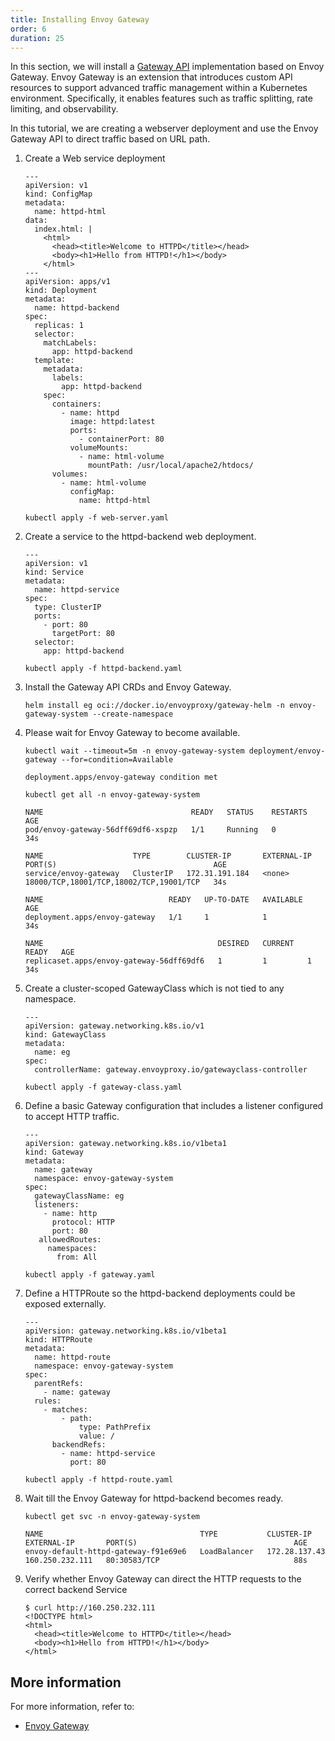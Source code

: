```yaml
---
title: Installing Envoy Gateway
order: 6
duration: 25
---
```


In this section, we will install a [Gateway API](https://kubernetes.io/docs/concepts/services-networking/gateway/) implementation
based on Envoy Gateway. Envoy Gateway is an extension that introduces custom API resources to support advanced traffic management
within a Kubernetes environment. Specifically, it enables features such as traffic splitting, rate limiting, and observability.

In this tutorial, we are creating a webserver deployment and use the Envoy Gateway API to direct traffic based on URL path.

1. Create a Web service deployment

   ```
   ---
   apiVersion: v1
   kind: ConfigMap
   metadata:
     name: httpd-html
   data:
     index.html: |
       <html>
         <head><title>Welcome to HTTPD</title></head>
         <body><h1>Hello from HTTPD!</h1></body>
       </html>
   ---
   apiVersion: apps/v1
   kind: Deployment
   metadata:
     name: httpd-backend
   spec:
     replicas: 1
     selector:
       matchLabels:
         app: httpd-backend
     template:
       metadata:
         labels:
           app: httpd-backend
       spec:
         containers:
           - name: httpd
             image: httpd:latest
             ports:
               - containerPort: 80
             volumeMounts:
               - name: html-volume
                 mountPath: /usr/local/apache2/htdocs/
         volumes:
           - name: html-volume
             configMap:
               name: httpd-html

   ```

   ```
   kubectl apply -f web-server.yaml
   ```

2. Create a service to the httpd-backend web deployment.

   ```
   ---
   apiVersion: v1
   kind: Service
   metadata:
     name: httpd-service
   spec:
     type: ClusterIP
     ports:
       - port: 80
         targetPort: 80
     selector:
       app: httpd-backend

   ```

   ```
   kubectl apply -f httpd-backend.yaml
   ```

3. Install the Gateway API CRDs and Envoy Gateway.

   ```
   helm install eg oci://docker.io/envoyproxy/gateway-helm -n envoy-gateway-system --create-namespace
   ```

4. Please wait for Envoy Gateway to become available.

   ```
   kubectl wait --timeout=5m -n envoy-gateway-system deployment/envoy-gateway --for=condition=Available
   ```

   ```
   deployment.apps/envoy-gateway condition met

   ```
 
   ```
   kubectl get all -n envoy-gateway-system
   ```

   ```
   NAME                                 READY   STATUS    RESTARTS   AGE
   pod/envoy-gateway-56dff69df6-xspzp   1/1     Running   0          34s

   NAME                    TYPE        CLUSTER-IP       EXTERNAL-IP   PORT(S)                                   AGE
   service/envoy-gateway   ClusterIP   172.31.191.184   <none>        18000/TCP,18001/TCP,18002/TCP,19001/TCP   34s

   NAME                            READY   UP-TO-DATE   AVAILABLE   AGE
   deployment.apps/envoy-gateway   1/1     1            1           34s

   NAME                                       DESIRED   CURRENT   READY   AGE
   replicaset.apps/envoy-gateway-56dff69df6   1         1         1       34s

   ```

5. Create a cluster-scoped GatewayClass which is not tied to any namespace.

   ```
   ---
   apiVersion: gateway.networking.k8s.io/v1
   kind: GatewayClass
   metadata:
     name: eg
   spec:
     controllerName: gateway.envoyproxy.io/gatewayclass-controller

   ```

   ```
   kubectl apply -f gateway-class.yaml
   ```

6. Define a basic Gateway configuration that includes a listener configured to accept HTTP traffic.

   ```
   ---
   apiVersion: gateway.networking.k8s.io/v1beta1
   kind: Gateway
   metadata:
     name: gateway
     namespace: envoy-gateway-system
   spec:
     gatewayClassName: eg
     listeners:
       - name: http
         protocol: HTTP
         port: 80
      allowedRoutes:
        namespaces:
          from: All

   ```

   ```
   kubectl apply -f gateway.yaml
   ```

7. Define a HTTPRoute so the httpd-backend deployments could be exposed externally.

   ```
   ---
   apiVersion: gateway.networking.k8s.io/v1beta1
   kind: HTTPRoute
   metadata:
     name: httpd-route
     namespace: envoy-gateway-system
   spec:
     parentRefs:
       - name: gateway
     rules:
       - matches:
           - path:
               type: PathPrefix
               value: /
         backendRefs:
           - name: httpd-service
             port: 80

   ```

   ```
   kubectl apply -f httpd-route.yaml
   ```

8. Wait till the Envoy Gateway for httpd-backend becomes ready.

   ```
   kubectl get svc -n envoy-gateway-system
   ```

   ```
   NAME                                   TYPE           CLUSTER-IP       EXTERNAL-IP       PORT(S)                                   AGE
   envoy-default-httpd-gateway-f91e69e6   LoadBalancer   172.28.137.43    160.250.232.111   80:30583/TCP                              88s

   ```

9. Verify whether Envoy Gateway can direct the HTTP requests to the correct backend Service

   ```
   $ curl http://160.250.232.111
   <!DOCTYPE html>
   <html>
     <head><title>Welcome to HTTPD</title></head>
     <body><h1>Hello from HTTPD!</h1></body>
   </html>

   ```

## More information

For more information, refer to:

- [Envoy Gateway](https://gateway.envoyproxy.io/)
